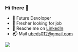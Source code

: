 ### Hi there 👋

<!--
**ubeds12/ubeds12** is a ✨ _special_ ✨ repository because its `README.md` (this file) appears on your GitHub profile.

Here are some ideas to get you started:

- 🌱 I’m currently learning ...
- 👯 I’m looking to collaborate on ...
- 🤔 I’m looking for help with ...
- 💬 Ask me about ...
- 📫 How to reach me: ...
- 😄 Pronouns: ...
- ⚡ Fun fact: ...
-->

- 🔭 Future Devoloper 
- 🔎 Fresher looking for job
- 📱 Reache me on [LinkedIn](www.linkedin.com/in/ubed-shaikh)
- 📬 Mail ubeds012@gmail.com




![](https://komarev.com/ghpvc/?username=ubeds12&color=red&style=for-the-badge)
